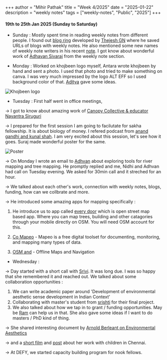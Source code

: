 +++
author = "Mihir Pathak"
title = "Week 4/2025"
date = "2025-01-22"
description = "weekly notes"
tags = ["weekly-notes", "Public", "2025"]
+++

#### 19th to 25th Jan 2025 (Sunday to Saturday)

- Sunday : Mostly spent time in reading weekly notes from different people. I found out [blog ring](https://thejeshgn.com/projects/blogring/) developed by [Thejesh GN](https://thejeshgn.com) where he saved URLs of blogs with weekly notes. He also mentioned some new names of weekly note writers in his recent [note](https://thejeshgn.com/2025/01/17/weekly-notes-03-2025/). I got know about wonderful work of [Adhavan Sivaraj](https://adhavansivaraj.xyz) from the weekly note section. 

- Monday : Worked on khojbeen logo myself, Antara wrote khojbeen by hand and sent a photo. I used that photo and tried to make something on canva. I was very much impressed by the logo ALT EFF so I used background color of that. [Aditya](https://adityadipankar.com/) gave some ideas.

![Khojbeen logo](/w4.2025/khojbeenlogos.png)


- Tuesday : First half went in office meetings, 

&rarr; I got to know about amazing work of [Canopy Collective & educator Nayantra Siruguri](https://www.early-bird.in/meet-an-educator-nayantara-siruguri/)

&rarr; 	I prepared for the first session I am going to facilutate for sakha fellowship. It is about biology of money. I refered podcast from [anand gandhi and kunal shah](https://www.youtube.com/watch?v=gf09vjWp3E4&t=1s). I am very excited about this session, let's see how it goes. Suraj made wonderful poster for the same. 

![Poster](/w4.2025/biologyofmoneyposter.png)

&rarr; On Monday I wrote an email to [Adhvan](https://adhavansivaraj.xyz/) about exploring tools for river mapping and tree mapping. He promptly replied and me, Nidhi and Adhvan had call on Tuesday evening. We asked for 30min call and it streched for an hour.

&rarr; We talked about each other's work, connection with weekly notes, blogs, funding, how can we collbrate and more.

&rarr; He introduced some amazing apps for mapping specifically : 

1. He introduce us to app called [every door](https://every-door.app/) which is open street map based app. Where you can map trees, building and other catagories through your mobile directly on OSM. You will need OSM account for this.

2. [Co Mapeo](https://awana.digital/mapeo) - Mapeo is a free digital toolset for documenting, monitoring, and mapping many types of data.

3. [OSM and](https://osmand.net/) - Offline Maps and Navigation

- Wednesday : 

&rarr; Day started with a short call with [Srivi](https://www.sriviliveshere.com/). It was long due. I was so happy that she remembered it and reached out. We talked about some collaboration opportunities :

1. We can write academic paper around 'Development of environmental aesthetic sense development in Indian Context' 
2. Collaborating with master's student from [srishti](https://srishtimanipalinstitute.in/) for their final project.
3. We also talked about how we tap in to grant / funding opportunities. May be [Ram](https://www.instagram.com/ramnathchandrasekhar/) can help us in that. She also gave some ideas if I want to do masters / PhD kind of thing. 

&rarr; She shared interesting document by [Arnold Berleant on Environmental Aesthetics](https://plato.stanford.edu/entries/environmental-aesthetics/)

&rarr; and a [short film](https://www.youtube.com/watch?v=gk9XlbKBeac) and [post](https://www.linkedin.com/posts/srivi_connecting-with-natureconnecting-with-ourselves-activity-7287719386189086721-RPA4?utm_source=share&utm_medium=member_android) about her work with children in Chennai. 

&rarr; At DEFY, we started capacity building program for nook fellows.


